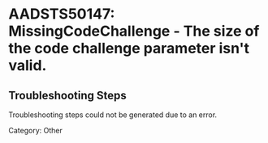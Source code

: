 # AADSTS50147: MissingCodeChallenge - The size of the code challenge parameter isn't valid.


## Troubleshooting Steps
Troubleshooting steps could not be generated due to an error.

Category: Other